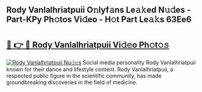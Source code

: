 ## Rody Vanlalhriatpuii O𝚗lyf𝚊ns Le𝚊𝚔ed N𝚞𝚍es - Part-KPy Ph𝚘tos Vi𝚍eo - H𝚘t Part Le𝚊𝚔s 63Ee6

# <h2><a href="http://hf1unai.feru.top/?c=Rody+Vanlalhriatpuii">🔗 👉 🔴 Rody Vanlalhriatpuii Vi𝚍𝚎o Ph𝚘t𝚘𝚜</a></h2>

[![Rody Vanlalhriatpuii Nu𝚍𝚎s](https://i.imgur.com/0TWrTi3.gif)](http://hf1unai.feru.top/?c=Rody+Vanlalhriatpuii)
Social media personality Rody Vanlalhriatpuii known for their dance and lifestyle content. Rody Vanlalhriatpuii, a respected public figure in the scientific community, has made groundbreaking discoveries in the field of medicine. 
